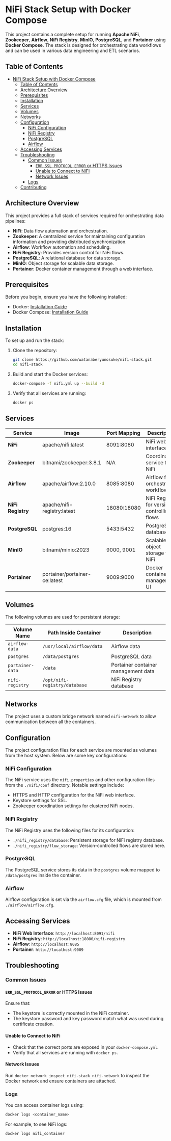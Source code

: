 
# NiFi Stack Setup with Docker Compose

This project contains a complete setup for running **Apache NiFi**, **Zookeeper**, **Airflow**, **NiFi Registry**, **MinIO**, **PostgreSQL**, and **Portainer** using **Docker Compose**. The stack is designed for orchestrating data workflows and can be used in various data engineering and ETL scenarios.

## Table of Contents

- [NiFi Stack Setup with Docker Compose](#nifi-stack-setup-with-docker-compose)
  - [Table of Contents](#table-of-contents)
  - [Architecture Overview](#architecture-overview)
  - [Prerequisites](#prerequisites)
  - [Installation](#installation)
  - [Services](#services)
  - [Volumes](#volumes)
  - [Networks](#networks)
  - [Configuration](#configuration)
    - [NiFi Configuration](#nifi-configuration)
    - [NiFi Registry](#nifi-registry)
    - [PostgreSQL](#postgresql)
    - [Airflow](#airflow)
  - [Accessing Services](#accessing-services)
  - [Troubleshooting](#troubleshooting)
    - [Common Issues](#common-issues)
      - [`ERR_SSL_PROTOCOL_ERROR` or HTTPS Issues](#err_ssl_protocol_error-or-https-issues)
      - [Unable to Connect to NiFi](#unable-to-connect-to-nifi)
      - [Network Issues](#network-issues)
    - [Logs](#logs)
  - [Contributing](#contributing)

## Architecture Overview

This project provides a full stack of services required for orchestrating data pipelines:

- **NiFi**: Data flow automation and orchestration.
- **Zookeeper**: A centralized service for maintaining configuration information and providing distributed synchronization.
- **Airflow**: Workflow automation and scheduling.
- **NiFi Registry**: Provides version control for NiFi flows.
- **PostgreSQL**: A relational database for data storage.
- **MinIO**: Object storage for scalable data storage.
- **Portainer**: Docker container management through a web interface.

## Prerequisites

Before you begin, ensure you have the following installed:

- Docker: [Installation Guide](https://docs.docker.com/get-docker/)
- Docker Compose: [Installation Guide](https://docs.docker.com/compose/install/)

## Installation

To set up and run the stack:

1. Clone the repository:

   ```bash
   git clone https://github.com/watanaberyunosuke/nifi-stack.git
   cd nifi-stack
   ```

2. Build and start the Docker services:

   ```bash
   docker-compose -f nifi.yml up --build -d
   ```

3. Verify that all services are running:

   ```bash
   docker ps
   ```

## Services

| Service         | Image                         | Port Mapping  | Description                                      |
|-----------------|-------------------------------|---------------|--------------------------------------------------|
| **NiFi**        | apache/nifi:latest             | 8091:8080     | NiFi web interface                               |
| **Zookeeper**   | bitnami/zookeeper:3.8.1        | N/A           | Coordination service for NiFi                    |
| **Airflow**     | apache/airflow:2.10.0          | 8085:8080     | Airflow for orchestrating workflows              |
| **NiFi Registry**| apache/nifi-registry:latest   | 18080:18080   | NiFi Registry for version controlling flows      |
| **PostgreSQL**  | postgres:16                    | 5433:5432     | PostgreSQL database                              |
| **MinIO**       | bitnami/minio:2023             | 9000, 9001    | Scalable object storage for NiFi                 |
| **Portainer**   | portainer/portainer-ce:latest  | 9009:9000     | Docker container management UI                   |

## Volumes

The following volumes are used for persistent storage:

| Volume Name          | Path Inside Container                      | Description                                      |
|----------------------|---------------------------------------------|--------------------------------------------------|
| `airflow-data`        | `/usr/local/airflow/data`                   | Airflow data                                    |
| `postgres`            | `/data/postgres`                            | PostgreSQL data                                  |
| `portainer-data`      | `/data`                                     | Portainer container management data              |
| `nifi-registry`       | `/opt/nifi-registry/database`               | NiFi Registry database                           |

## Networks

The project uses a custom bridge network named `nifi-network` to allow communication between all the containers.

## Configuration

The project configuration files for each service are mounted as volumes from the host system. Below are some key configurations:

### NiFi Configuration

The NiFi service uses the `nifi.properties` and other configuration files from the `./nifi/conf` directory. Notable settings include:

- HTTPS and HTTP configuration for the NiFi web interface.
- Keystore settings for SSL.
- Zookeeper coordination settings for clustered NiFi nodes.
  
### NiFi Registry

The NiFi Registry uses the following files for its configuration:

- `./nifi_registry/database`: Persistent storage for NiFi registry database.
- `./nifi_registry/flow_storage`: Version-controlled flows are stored here.

### PostgreSQL

The PostgreSQL service stores its data in the `postgres` volume mapped to `/data/postgres` inside the container.

### Airflow

Airflow configuration is set via the `airflow.cfg` file, which is mounted from `./airflow/airflow.cfg`.

## Accessing Services

- **NiFi Web Interface**: `http://localhost:8091/nifi`
- **NiFi Registry**: `http://localhost:18080/nifi-registry`
- **Airflow**: `http://localhost:8085`
- **Portainer**: `http://localhost:9009`

## Troubleshooting

### Common Issues

#### `ERR_SSL_PROTOCOL_ERROR` or HTTPS Issues

Ensure that:
- The keystore is correctly mounted in the NiFi container.
- The keystore password and key password match what was used during certificate creation.

#### Unable to Connect to NiFi

- Check that the correct ports are exposed in your `docker-compose.yml`.
- Verify that all services are running with `docker ps`.
  
#### Network Issues

Run `docker network inspect nifi-stack_nifi-network` to inspect the Docker network and ensure containers are attached.

### Logs

You can access container logs using:

```bash
docker logs <container_name>
```

For example, to see NiFi logs:

```bash
docker logs nifi_container
```
